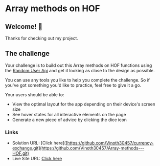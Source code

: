 # Array methods on HOF

## Welcome! 👋

Thanks for checking out my project.

## The challenge

Your challenge is to build out this Array methods on HOF functions using the [Random User Api](https://random-data-api.com/api/v2/users?size=1&is_xml=true) and get it looking as close to the design as possible.

You can use any tools you like to help you complete the challenge. So if you've got something you'd like to practice, feel free to give it a go.

Your users should be able to:

- View the optimal layout for the app depending on their device's screen size
- See hover states for all interactive elements on the page
- Generate a new piece of advice by clicking the dice icon

### Links

- Solution URL: [Click here]([https://github.com/Vinoth30457/currency-exchange.git](https://github.com/Vinoth30457/Array-methods---HOF.git)
- Live Site URL: [Click here](https://statuesque-croquembouche-f58f98.netlify.app)
